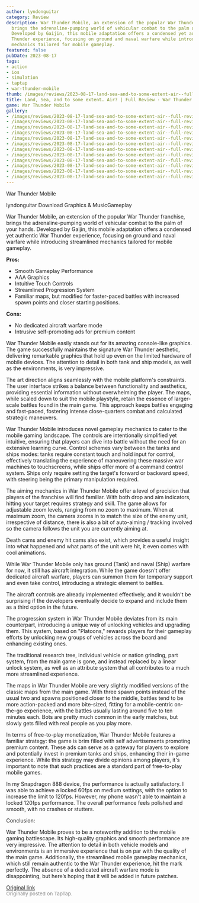 ```yaml
---
author: lyndonguitar
category: Review
description: War Thunder Mobile, an extension of the popular War Thunder franchise,
  brings the adrenaline-pumping world of vehicular combat to the palm of your hands.
  Developed by Gaijin, this mobile adaptation offers a condensed yet authentic War
  Thunder experience, focusing on ground and naval warfare while introducing streamlined
  mechanics tailored for mobile gameplay.
featured: false
pubDate: 2023-08-17
tags:
- action
- ios
- simulation
- taptap
- war-thunder-mobile
thumb: /images/reviews/2023-08-17-land-sea-and-to-some-extent-air--full-review---war-thunder-mobile-0.avif
title: Land, Sea, and to some extent… Air? | Full Review - War Thunder Mobile
game: War Thunder Mobile
gallery:
- /images/reviews/2023-08-17-land-sea-and-to-some-extent-air--full-review---war-thunder-mobile-0.avif
- /images/reviews/2023-08-17-land-sea-and-to-some-extent-air--full-review---war-thunder-mobile-1.avif
- /images/reviews/2023-08-17-land-sea-and-to-some-extent-air--full-review---war-thunder-mobile-2.avif
- /images/reviews/2023-08-17-land-sea-and-to-some-extent-air--full-review---war-thunder-mobile-3.avif
- /images/reviews/2023-08-17-land-sea-and-to-some-extent-air--full-review---war-thunder-mobile-4.avif
- /images/reviews/2023-08-17-land-sea-and-to-some-extent-air--full-review---war-thunder-mobile-5.avif
- /images/reviews/2023-08-17-land-sea-and-to-some-extent-air--full-review---war-thunder-mobile-6.avif
- /images/reviews/2023-08-17-land-sea-and-to-some-extent-air--full-review---war-thunder-mobile-7.avif
- /images/reviews/2023-08-17-land-sea-and-to-some-extent-air--full-review---war-thunder-mobile-8.avif
- /images/reviews/2023-08-17-land-sea-and-to-some-extent-air--full-review---war-thunder-mobile-9.avif
- /images/reviews/2023-08-17-land-sea-and-to-some-extent-air--full-review---war-thunder-mobile-10.avif
- /images/reviews/2023-08-17-land-sea-and-to-some-extent-air--full-review---war-thunder-mobile-11.avif
---
```

War Thunder Mobile

lyndonguitar
Download
Graphics & MusicGameplay

War Thunder Mobile, an extension of the popular War Thunder franchise, brings the adrenaline-pumping world of vehicular combat to the palm of your hands. Developed by Gaijin, this mobile adaptation offers a condensed yet authentic War Thunder experience, focusing on ground and naval warfare while introducing streamlined mechanics tailored for mobile gameplay.


**Pros:**
- Smooth Gameplay Performance
- AAA Graphics
- Intuitive Touch Controls
- Streamlined Progression System
- Familiar maps, but modified for faster-paced battles with increased spawn points and closer starting positions.


**Cons:**
- No dedicated aircraft warfare mode
- Intrusive self-promoting ads for premium content


War Thunder Mobile easily stands out for its amazing console-like graphics. The game successfully maintains the signature War Thunder aesthetic, delivering remarkable graphics that hold up even on the limited hardware of mobile devices. The attention to detail in both tank and ship models, as well as the environments, is very impressive.

The art direction aligns seamlessly with the mobile platform's constraints. The user interface strikes a balance between functionality and aesthetics, providing essential information without overwhelming the player. The maps, while scaled down to suit the mobile playstyle, retain the essence of larger-scale battles found in the main game. This approach keeps battles engaging and fast-paced, fostering intense close-quarters combat and calculated strategic maneuvers.

War Thunder Mobile introduces novel gameplay mechanics to cater to the mobile gaming landscape. The controls are intentionally simplified yet intuitive, ensuring that players can dive into battle without the need for an extensive learning curve. Control schemes vary between the tanks and ships modes: tanks require constant touch and hold input for control, effectively translating the experience of maneuvering these massive war machines to touchscreens, while ships offer more of a command control system. Ships only require setting the target's forward or backward speed, with steering being the primary manipulation required.

The aiming mechanics in War Thunder Mobile offer a level of precision that players of the franchise will find familiar. With both drop and aim indicators, hitting your target requires strategy and skill. The game allows for adjustable zoom levels, ranging from no zoom to maximum. When at maximum zoom, the camera zooms in to match the size of the enemy unit, irrespective of distance, there is also a bit of auto-aiming / tracking involved so the camera follows the unit you are currently aiming at.

Death cams and enemy hit cams also exist, which provides a useful insight into what happened and what parts of the unit were hit, it even comes with cool animations.

While War Thunder Mobile only has ground (Tank) and naval (Ship) warfare for now, it still has aircraft integration. While the game doesn't offer dedicated aircraft warfare, players can summon them for temporary support and even take control, introducing a strategic element to battles.

The aircraft controls are already implemented effectively, and it wouldn't be surprising if the developers eventually decide to expand and include them as a third option in the future.

The progression system in War Thunder Mobile deviates from its main counterpart, introducing a unique way of unlocking vehicles and upgrading them. This system, based on "Platoons," rewards players for their gameplay efforts by unlocking new groups of vehicles across the board and enhancing existing ones.

The traditional research tree, individual vehicle or nation grinding, part system, from the main game is gone, and instead replaced by a linear unlock system, as well as an attribute system that all contributes to a much more streamlined experience.

The maps in War Thunder Mobile are very slightly modified versions of the classic maps from the main game. With three spawn points instead of the usual two and spawns positioned closer to the middle, battles tend to be more action-packed and more bite-sized, fitting for a mobile-centric on-the-go experience, with the battles usually lasting around five to ten minutes each. Bots are pretty much common in the early matches, but slowly gets filled with real people as you play more.

In terms of free-to-play monetization, War Thunder Mobile features a familiar strategy: the game is brim filled with self advertisements promoting premium content. These ads can serve as a gateway for players to explore and potentially invest in premium tanks and ships, enhancing their in-game experience. While this strategy may divide opinions among players, it's important to note that such practices are a standard part of free-to-play mobile games.

In my Snapdragon 888 device, the performance is actually satisfactory. I was able to achieve a locked 60fps on medium settings, with the option to increase the limit to 120fps. However, my phone wasn't able to maintain a locked 120fps performance. The overall performance feels polished and smooth, with no crashes or stutters.

Conclusion:

War Thunder Mobile proves to be a noteworthy addition to the mobile gaming battlescape. Its high-quality graphics and smooth performance are very impressive. The attention to detail in both vehicle models and environments is an immersive experience that is on par with the quality of the main game. Additionally, the streamlined mobile gameplay mechanics, which still remain authentic to the War Thunder experience, hit the mark perfectly. The absence of a dedicated aircraft warfare mode is disappointing, but here’s hoping that it will be added in future patches.

[Original link](https://www.taptap.io/post/6153153)<br><span style="font-size: 0.95em; color: #888;">Originally posted on TapTap.</span>